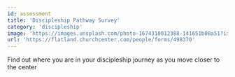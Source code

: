 ```yaml
---
id: assessment
title: 'Discipleship Pathway Survey'
category: 'discipleship'
image: 'https://images.unsplash.com/photo-1674318012388-141651b08a51?ixlib=rb-4.0.3&ixid=MnwxMjA3fDB8MHxwaG90by1wYWdlfHx8fGVufDB8fHx8&auto=format&fit=crop&w=450&q=80'
url: 'https://flatland.churchcenter.com/people/forms/498370'
---
```


Find out where you are in your discipleship journey as you move closer to the center
